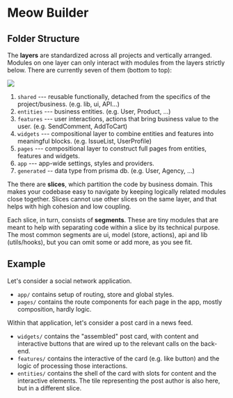 
# Meow Builder

## Folder Structure

The <strong>layers</strong> are standardized across all projects and vertically arranged. Modules on one layer can only interact with modules from the layers strictly below. There are currently seven of them (bottom to top):

<img src="https://feature-sliced.design/assets/images/visual_schema-e826067f573946613dcdc76e3f585082.jpg" />

1. ```shared``` --- reusable functionally, detached from the specifics of the project/business. (e.g. lib, ui, API...)
2. ```entities``` --- business entities. (e.g. User, Product, ...)
3. ```features``` --- user interactions, actions that bring business value to the user. (e.g. SendComment, AddToCart)
4. ```widgets``` --- compositional layer to combine entities and features into meaningful blocks. (e.g. IssueList, UserProfile)
5. ```pages``` --- compositional layer to construct full pages from entities, features and widgets.
6. ```app``` --- app-wide settings, styles and providers.
7. ```generated``` -- data type from prisma db. (e.g. User, Agency, ...)

The there are <strong>slices</strong>, which partition the code by business domain. This makes your codebase easy to navigate by keeping logically related modules close together. Slices cannot use other slices on the same layer, and that helps with high cohesion and low coupling.

Each slice, in turn, consists of <strong>segments</strong>. These are tiny modules that are meant to help with separating code within a slice by its technical purpose. The most common segments are ui, model (store, actions), api and lib (utils/hooks), but you can omit some or add more, as you see fit.

## Example

Let's consider a social network application.

- ```app/``` contains setup of routing, store and global styles.
- ```pages/``` contains the route components for each page in the app, mostly composition, hardly logic.

Within that application, let's consider a post card in a news feed.

- ```widgets/``` contains the "assembled" post card, with content and interactive buttons that are wired up to the relevant calls on the back-end.
- ```features/``` contains the interactive of the card (e.g. like button) and the logic of processing those interactions.
- ```entities/``` contains the shell of the card with slots for content and the interactive elements. The tile representing the post author is also here, but in a different slice.
